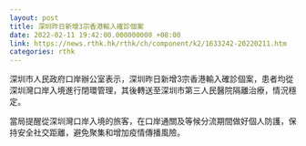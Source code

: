 ```yaml
---
layout: post
title: 深圳昨日新增3宗香港輸入確診個案
date: 2022-02-11 19:42:00.000000000 +08:00
link: https://news.rthk.hk/rthk/ch/component/k2/1633242-20220211.htm
categories: rthk
---
```


深圳市人民政府口岸辦公室表示，深圳昨日新增3宗香港輸入確診個案，患者均從深圳灣口岸入境進行閉環管理，其後轉送至深圳市第三人民醫院隔離治療，情況穩定。

當局提醒從深圳灣口岸入境的旅客，在口岸通關及等候分流期間做好個人防護，保持安全社交距離，避免聚集和增加疫情傳播風險。
